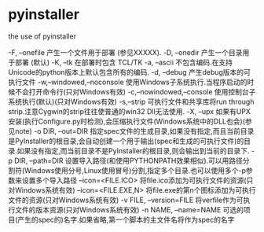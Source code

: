 # pyinstaller

the use of pyinstaller

-F, –onefile	产生一个文件用于部署 (参见XXXXX).
-D, –onedir	产生一个目录用于部署 (默认)
-K, –tk	在部署时包含 TCL/TK
-a, –ascii	不包含编码.在支持Unicode的python版本上默认包含所有的编码.
-d, –debug	产生debug版本的可执行文件
-w,–windowed,–noconsole	使用Windows子系统执行.当程序启动的时候不会打开命令行(只对Windows有效)
-c,–nowindowed,–console	使用控制台子系统执行(默认)(只对Windows有效)
-s,–strip	可执行文件和共享库将run through strip.注意Cygwin的strip往往使普通的win32 Dll无法使用.
-X, –upx	如果有UPX安装(执行Configure.py时检测),会压缩执行文件(Windows系统中的DLL也会)(参见note)
-o DIR, –out=DIR	指定spec文件的生成目录,如果没有指定,而且当前目录是PyInstaller的根目录,会自动创建一个用于输出(spec和生成的可执行文件)的目录.如果没有指定,而当前目录不是PyInstaller的根目录,则会输出到当前的目录下.
-p DIR, –path=DIR	设置导入路径(和使用PYTHONPATH效果相似).可以用路径分割符(Windows使用分号,Linux使用冒号)分割,指定多个目录.也可以使用多个-p参数来设置多个导入路径
–icon=<FILE.ICO>	将file.ico添加为可执行文件的资源(只对Windows系统有效)
–icon=<FILE.EXE,N>	将file.exe的第n个图标添加为可执行文件的资源(只对Windows系统有效)
-v FILE, –version=FILE	将verfile作为可执行文件的版本资源(只对Windows系统有效)
-n NAME, –name=NAME	可选的项目(产生的spec的)名字.如果省略,第一个脚本的主文件名将作为spec的名字
